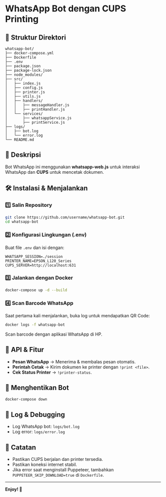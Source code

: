 # WhatsApp Bot dengan CUPS Printing

## 📂 Struktur Direktori
```
whatsapp-bot/
├── docker-compose.yml
├── Dockerfile
├── .env
├── package.json
├── package-lock.json
├── node_modules/
├── src/
│   ├── index.js
│   ├── config.js
│   ├── printer.js
│   ├── utils.js
│   ├── handlers/
│   │   ├── messageHandler.js
│   │   ├── printHandler.js
│   └── services/
│       ├── whatsappService.js
│       ├── printService.js
├── logs/
│   ├── bot.log
│   └── error.log
└── README.md
```

## 🚀 Deskripsi
Bot WhatsApp ini menggunakan **whatsapp-web.js** untuk interaksi WhatsApp dan **CUPS** untuk mencetak dokumen.

## 🛠️ Instalasi & Menjalankan

### 1️⃣ **Salin Repository**
```bash
git clone https://github.com/username/whatsapp-bot.git
cd whatsapp-bot
```

### 2️⃣ **Konfigurasi Lingkungan (.env)**
Buat file `.env` dan isi dengan:
```
WHATSAPP_SESSION=./session
PRINTER_NAME=EPSON_L120_Series
CUPS_SERVER=http://localhost:631
```

### 3️⃣ **Jalankan dengan Docker**
```bash
docker-compose up -d --build
```

### 4️⃣ **Scan Barcode WhatsApp**
Saat pertama kali menjalankan, buka log untuk mendapatkan QR Code:
```bash
docker logs -f whatsapp-bot
```
Scan barcode dengan aplikasi WhatsApp di HP.

## 📜 API & Fitur
- **Pesan WhatsApp** → Menerima & membalas pesan otomatis.
- **Perintah Cetak** → Kirim dokumen ke printer dengan `!print <file>`.
- **Cek Status Printer** → `!printer-status`.

## 🛑 Menghentikan Bot
```bash
docker-compose down
```

## 📜 Log & Debugging
- Log WhatsApp bot: `logs/bot.log`
- Log error: `logs/error.log`

## 📌 Catatan
- Pastikan CUPS berjalan dan printer tersedia.
- Pastikan koneksi internet stabil.
- Jika error saat menginstall Puppeteer, tambahkan `PUPPETEER_SKIP_DOWNLOAD=true` di `Dockerfile`.

---

**Enjoy! 🚀**

